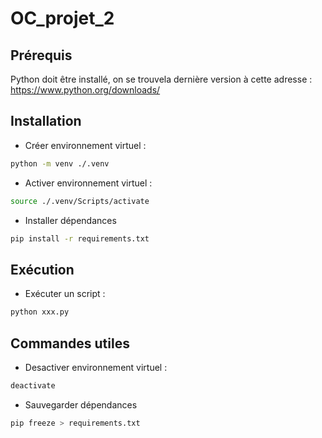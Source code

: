 # OC_projet_2

## Prérequis
Python doit être installé, on se trouvela dernière version à cette adresse :
https://www.python.org/downloads/

## Installation

* Créer environnement virtuel :

```bash
python -m venv ./.venv
```

* Activer environnement virtuel :

```bash
source ./.venv/Scripts/activate
```

* Installer dépendances

```bash
pip install -r requirements.txt
```

## Exécution

* Exécuter un script :

```bash
python xxx.py
```

## Commandes utiles

* Desactiver environnement virtuel :

```bash
deactivate
```

* Sauvegarder dépendances

```bash
pip freeze > requirements.txt
```
